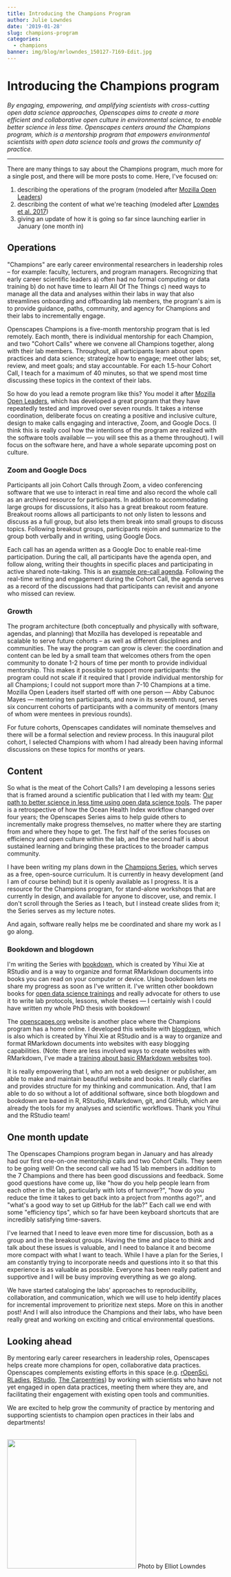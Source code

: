 ```yaml
---
title: Introducing the Champions Program
author: Julie Lowndes
date: '2019-01-28'
slug: champions-program
categories:
  - champions
banner: img/blog/mrlowndes_150127-7169-Edit.jpg 
---
```


# Introducing the Champions program

*By engaging, empowering, and amplifying scientists with cross-cutting open data science approaches, Openscapes aims to create a more efficient and collaborative open culture in environmental science, to enable better science in less time. Openscapes centers around the Champions program, which is a mentorship program that empowers environmental scientists with open data science tools and grows the community of practice.* 

----

<!---
The motivation for the Champions program is that there is huge potential for data science to accelerate  research and generate solutions to the pressing environmental problems. But many scientists are excluded from this because they lack “downstream” skillsets, mindsets, or support they would need to engage with such tools. In many environmental-related fields scientists have no formal training of any kind of computing or data analysis. <!---All too often, they reinvent the wheel and collaborate by forwarding files like “data_analysis_final_v2b.xls” to each other instead of coding collaboratively and leveraging the best open technology available. ---

Environmental scientists are a diverse community are united by an enormous need to work efficiently with data, and there is great opportunity to use collaborative open data science tools that already exist. However, a fundamental shift is needed in the environmental science community that prioritizes data science and provides emerging scientific leaders training in open practices to strengthen and accelerate their work. 


---
 most environmental scientists do data-intensive research but have no formal computing or data training. Scientists are getting by as graduate students but as they age up into leadership roles, they will pass these homegrown approaches to the next generation unless they have opportunities to experience and engage with better approaches using collaborative coding and open technology. 
---

**Openscapes Champions will help catalyze the cultural shift towards open practices in environmental science.** We mentor early career researchers in leadership roles – faculty, lecturers, program managers, and others — along with members from their labs, with the idea that these emerging leaders will become champions for open practices and enable their labs without first becoming experts themselves. 

--->

There are many things to say about the Champions program, much more for a single post, and there will be more posts to come. Here, I've focused on: 

1. describing the operations of the program (modeled after [Mozilla Open Leaders](https://foundation.mozilla.org/en/opportunity/mozilla-open-leaders/))
1. describing the content of what we're teaching (modeled after [Lowndes et al. 2017](https://nature.com/articles/s41559-017-0160))
1. giving an update of how it is going so far since launching earlier in January (one month in) 

## Operations

"Champions" are early career environmental researchers in leadership roles – for example: faculty, lecturers, and program managers. Recognizing that early career scientific leaders a) often had no formal computing or data training b) do not have time to learn All Of The Things c) need ways to manage all the data and analyses within their labs in way that also streamlines onboarding and offboarding lab members, the program's aim is to provide guidance, paths, community, and agency for Champions and their labs to incrementally engage.

Openscapes Champions is a five-month mentorship program that is led remotely. Each month, there is individual mentorship for each Champion, and two "Cohort Calls" where we convene all Champions together, along with their lab members. Throughout, all participants learn about open practices and data science; strategize how to engage; meet other labs; set, review, and meet goals; and stay accountable. For each 1.5-hour Cohort Call, I teach for a maximum of 40 minutes, so that we spend most time discussing these topics in the context of their labs.

So how do you lead a remote program like this? You model it after [Mozilla Open Leaders](https://foundation.mozilla.org/en/opportunity/mozilla-open-leaders/), which has developed a great program that they have repeatedly tested and improved over seven rounds. It takes a intense coordination, deliberate focus on creating a positive and inclusive culture, design to make calls engaging and interactive, Zoom, and Google Docs. (I think this is really cool how the intentions of the program are realized with the software tools available — you will see this as a theme throughout). I will focus on the software here, and have a whole separate upcoming post on culture. 

### Zoom and Google Docs

Participants all join Cohort Calls through Zoom, a video conferencing software that we use to interact in real time and also record the whole call as an archived resource for participants. In addition to accommodating large groups for discussions, it also has a great breakout room feature. Breakout rooms allows all participants to not only listen to lessons and discuss as a full group, but also lets them break into small groups to discuss topics. Following breakout groups, participants rejoin and summarize to the group both verbally and in writing, using Google Docs. 

Each call has an agenda written as a Google Doc to enable real-time participation. During the call, all participants have the agenda open, and follow along, writing their thoughts in specific places and participating in active shared note-taking. This is an [example pre-call agenda](https://drive.google.com/open?id=1Ia5-w8KiZgyZqX1ErGnrFihDAUAiAzkZwDfSgZw9BMU). Following the real-time writing and engagement during the Cohort Call, the agenda serves as a record of the discussions had that participants can revisit and anyone who missed can review. 


### Growth

The program architecture (both conceptually and physically with software, agendas, and planning) that Mozilla has developed is repeatable and scalable to serve future cohorts – as well as different disciplines and communities. The way the program can grow is clever: the coordination and content can be led by a small team that welcomes others from the open community to donate 1-2 hours of time per month to provide individual mentorship. This makes it possible to support more participants: the program could not scale if it required that I provide individual mentorship for all Champions; I could not support more than 7-10 Champions at a time. Mozilla Open Leaders itself started off with one person — Abby Cabunoc Mayes — mentoring ten participants, and now in its seventh round, serves six concurrent cohorts of participants with a community of mentors (many of whom were mentees in previous rounds).

For future cohorts, Openscapes candidates will nominate themselves and there will be a formal selection and review process. In this inaugural pilot cohort, I selected Champions with whom I had already been having informal discussions on these topics for months or years.


## Content

So what is the meat of the Cohort Calls? I am developing a lessons series that is framed around a scientific publication that I led with my team: [Our path to better science in less time using open data science tools](https://www.nature.com/articles/s41559-017-0160). The paper is a retrospective of how the Ocean Health Index workflow changed over four years; the Openscapes Series aims to help guide others to incrementally make progress themselves, no matter where they are starting from and where they hope to get. The first half of the series focuses on efficiency and open culture within the lab, and the second half is about sustained learning and bringing these practices to the broader campus community.

I have been writing my plans down in the [Champions Series](https://openscapes.github.io/series/), which serves as a free, open-source curriculum. It is currently in heavy development (and I am of course behind) but it is openly available as I progress. It is a resource for the Champions program, for stand-alone workshops that are currently in design, and available for anyone to discover, use, and remix. I don't scroll through the Series as I teach, but I instead create slides from it; the Series serves as my lecture notes. 

And again, software really helps me be coordinated and share my work as I go along. 

### Bookdown and blogdown

I'm writing the Series with [bookdown](https://bookdown.org/yihui/bookdown/), which is created by Yihui Xie at RStudio and is a way to organize and format RMarkdown documents into books you can read on your computer or device. Using bookdown lets me share my progress as soon as I've written it. I've written other bookdown books for [open data science trainings](http://ohi-science.org/data-science-training/) and really advocate for others to use it to write lab protocols, lessons, whole theses — I certainly wish I could have written my whole PhD thesis with bookdown!

The [openscapes.org](https://openscapes.org) website is another place where the Champions program has a home online. I developed this website with [blogdown](https://bookdown.org/yihui/blogdown/), which is also which is created by Yihui Xie at RStudio and is a way to organize and format RMarkdown documents into websites with easy blogging capabilities. (Note: there are less involved ways to create websites with RMarkdown, I've made a [training about basic RMarkdown websites](https://jules32.github.io/rmarkdown-website-tutorial/) too). 

It is really empowering that I, who am not a web designer or publisher, am able to make and maintain beautiful website and books. It really clarifies and provides structure for my thinking and communication. And, that I am able to do so without a lot of additional software, since both blogdown and bookdown are based in R, RStudio, RMarkdown, git, and GitHub, which are already the tools for my analyses and scientific workflows. Thank you Yihui and the RStudio team!

## One month update

The Openscapes Champions program began in January and has already had our first one-on-one mentorship calls and two Cohort Calls. They seem to be going well! On the second call we had 15 lab members in addition to the 7 Champions and there has been good discussions and feedback. Some good questions have come up, like "how do you help people learn from each other in the lab, particularly with lots of turnover?", "how do you reduce the time it takes to get back into a project from months ago?", and "what's a good way to set up GitHub for the lab?" Each call we end with some "efficiency tips", which so far have been keyboard shortcuts that are incredibly satisfying time-savers. 

I've learned that I need to leave even more time for discussion, both as a group and in the breakout groups. Having the time and place to think and talk about these issues is valuable, and I need to balance it and become more compact with what I want to teach. While I have a plan for the Series, I am constantly trying to incorporate needs and questions into it so that this experience is as valuable as possible. Everyone has been really patient and supportive and I will be busy improving everything as we go along.

We have started cataloging the labs' approaches to reproducibility, collaboration, and communication, which we will use to help identify places for incremental improvement to prioritize next steps. More on this in another post! And I will also introduce the Champions and their labs, who have been really great and working on exciting and critical environmental questions.

<!--- So far, there have been a lot of questions on how to store data that is organized and accommodates different formats and permissions to allow sharing within the lab and with different collaborators. --->

<!---
We have already had discussions like 

Our pilot cohort includes
--->

## Looking ahead

By mentoring early career researchers in leadership roles, Openscapes helps create more champions for open, collaborative data practices. Openscapes complements existing efforts in this space (e.g. [rOpenSci](https://ropensci.org/), [RLadies](https://rladies.org/), [RStudio](https://community.rstudio.com/), [The Carpentries](https://carpentries.org/)) by working with scientists who have not yet engaged in open data practices, meeting them where they are, and facilitating their engagement with existing open tools and communities.

We are excited to help grow the community of practice by mentoring and supporting scientists to champion open practices in their labs and departments! 

<br>

<img src="/img/blog/mrlowndes_150127-7169-Edit.jpg" width="300px">  
Photo by Elliot Lowndes
